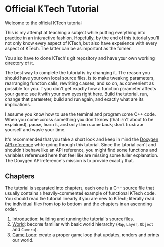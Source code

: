 # Official KTech Tutorial

Welcome to the official KTech tutorial!

This is my attempt at teaching a subject while putting everything into practice in an interactive fashion. Hopefully, by the end of this tutorial you'll not only know every aspect of KTech, but also have experience with every aspect of KTech. The latter can be as important as the former.

You also have to clone KTech's git repository and have your own working directory of it.

The best way to complete the tutorial is by changing it. The reason you should have your own local source files, is to make tweaking parameters, rearranging function calls, rewriting classes, and so on, as convenient as possible for you. If you don't get exactly how a function parameter affects your game: see it with your own eyes right here. Build the tutorial, run, change that parameter, build and run again, and exactly what are its implications.

I assume you know how to use the terminal and program some C++ code. When you come across something you don't know (that isn't about to be explained), pause, learn it, and only then come back; don't frustrate yourself and waste your time.

It's recommended that you take a short look and keep in mind the [Doxygen API reference](../../readme.md#documentation) while going through this tutorial. Since the tutorial can't and shouldn't behave like an API reference, you might find some functions and variables referenced here that feel like are missing some fuller explanation. The Doxygen API reference's mission is to provide exactly that.

## Chapters

The tutorial is separated into chapters, each one is a C++ source file that usually contains a heavily-commented example of functional KTech code. You should read the tutorial linearly if you are new to KTech; literally read the individual files from top to bottom, and the chapters in an ascending order.

1. [Introduction](1-introduction.cpp): building and running the tutorial's source files.
2. [World](2-world.cpp): become familiar with basic world hierarchy (`Map`, `Layer`, `Object` and `Camera`).
3. [Game Loop](3-game_loop.cpp): create a proper game loop that updates, renders and prints our world.
